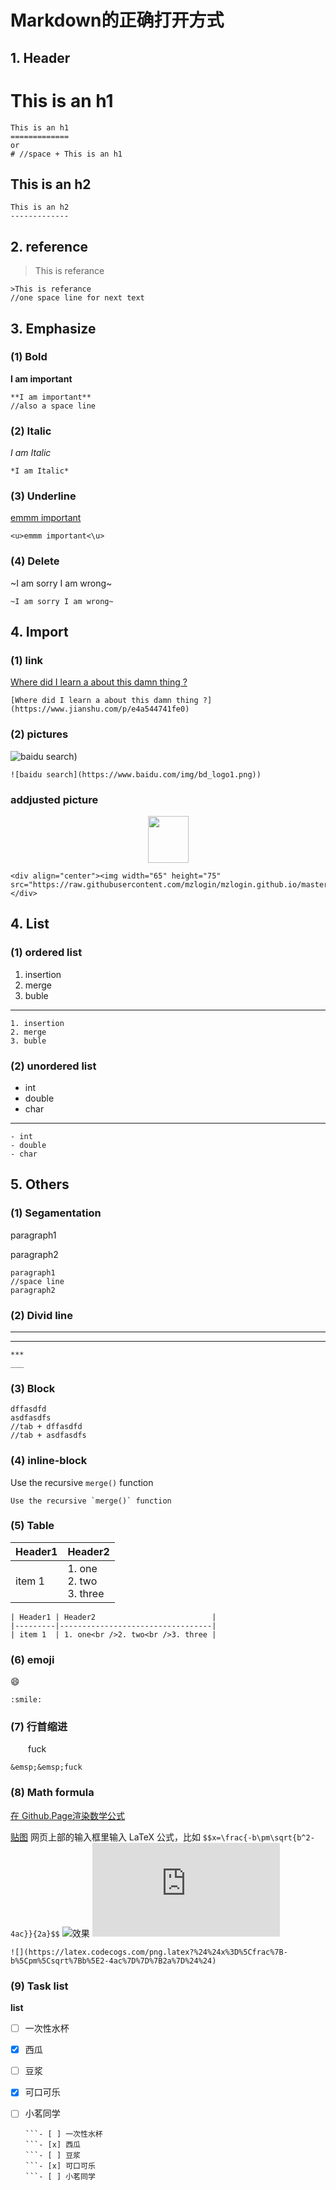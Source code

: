 # Markdown的正确打开方式

## 1. Header

This is an h1
=============
	This is an h1
	=============
	or
	# //space + This is an h1

This is an h2
-------------
	This is an h2
	-------------

## 2. reference

>This is referance

	>This is referance
	//one space line for next text

## 3. Emphasize

### (1) Bold

**I am important**

	**I am important**
	//also a space line

### (2) Italic

*I am Italic*

	*I am Italic*

### (3) Underline

<u>emmm important</u>

	<u>emmm important<\u>

### (4) Delete

~I am sorry I am wrong~

	~I am sorry I am wrong~
## 4. Import

### (1) link

[Where did I learn a about this damn thing ?](https://www.jianshu.com/p/e4a544741fe0)

	[Where did I learn a about this damn thing ?](https://www.jianshu.com/p/e4a544741fe0)

### (2) pictures

![baidu search](https://www.baidu.com/img/bd_logo1.png))

	![baidu search](https://www.baidu.com/img/bd_logo1.png))

### addjusted picture

<div align="center"><img width="65" height="75" src="https://raw.githubusercontent.com/mzlogin/mzlogin.github.io/master/images/posts/markdown/demo.png"/></div>

	<div align="center"><img width="65" height="75" src="https://raw.githubusercontent.com/mzlogin/mzlogin.github.io/master/images/posts/markdown/demo.png"/></div>

## 4. List

### (1) ordered list
1. insertion
2. merge
3. buble

-----
	1. insertion
	2. merge
	3. buble

### (2) unordered list

- int
- double
- char

-------
	- int
	- double
	- char
## 5. Others

### (1) Segamentation

paragraph1

paragraph2

	paragraph1
	//space line
	paragraph2
	
###  (2) Divid line

***
___

	***
	___
### (3) Block

	dffasdfd
	asdfasdfs
	//tab + dffasdfd
	//tab + asdfasdfs

### (4) inline-block

Use the recursive `merge()` function

	Use the recursive `merge()` function

### (5) Table

| Header1 | Header2                          |
|---------|----------------------------------|
| item 1  | 1. one<br/>2. two<br/>3. three |

	| Header1 | Header2                          |
	|---------|----------------------------------|
	| item 1  | 1. one<br />2. two<br />3. three |
### (6) emoji
:smile:

	:smile:

### (7) 行首缩进

&emsp;&emsp;fuck

	&emsp;&emsp;fuck
### (8) Math formula

[在 Github.Page渲染数学公式](http://wanguolin.github.io/mathmatics_rending/)

[贴图]( https://www.codecogs.com/latex/eqneditor.php) 网页上部的输入框里输入 LaTeX 公式，比如 `$$x=\frac{-b\pm\sqrt{b^2-4ac}}{2a}$$`
![效果](https://raw.githubusercontent.com/mzlogin/mzlogin.github.io/master/images/posts/markdown/latex-img.png)
![](https://latex.codecogs.com/png.latex?%24%24x%3D%5Cfrac%7B-b%5Cpm%5Csqrt%7Bb%5E2-4ac%7D%7D%7B2a%7D%24%24)

	![](https://latex.codecogs.com/png.latex?%24%24x%3D%5Cfrac%7B-b%5Cpm%5Csqrt%7Bb%5E2-4ac%7D%7D%7B2a%7D%24%24)
### (9) Task list

**list**

- [ ] 一次性水杯
- [x] 西瓜
- [ ] 豆浆
- [x] 可口可乐
- [ ] 小茗同学

	```**list**
	```- [ ] 一次性水杯
	```- [x] 西瓜
	```- [ ] 豆浆
	```- [x] 可口可乐
	```- [ ] 小茗同学